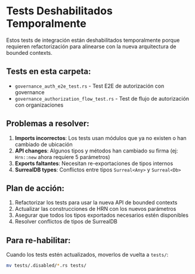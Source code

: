 # Tests Deshabilitados Temporalmente

Estos tests de integración están deshabilitados temporalmente porque requieren refactorización para alinearse con la nueva arquitectura de bounded contexts.

## Tests en esta carpeta:

- `governance_auth_e2e_test.rs` - Test E2E de autorización con governance
- `governance_authorization_flow_test.rs` - Test de flujo de autorización con organizaciones

## Problemas a resolver:

1. **Imports incorrectos**: Los tests usan módulos que ya no existen o han cambiado de ubicación
2. **API changes**: Algunos tipos y métodos han cambiado su firma (ej: `Hrn::new` ahora requiere 5 parámetros)
3. **Exports faltantes**: Necesitan re-exportaciones de tipos internos
4. **SurrealDB types**: Conflictos entre tipos `Surreal<Any>` y `Surreal<Db>`

## Plan de acción:

1. Refactorizar los tests para usar la nueva API de bounded contexts
2. Actualizar las construcciones de HRN con los nuevos parámetros
3. Asegurar que todos los tipos exportados necesarios estén disponibles
4. Resolver conflictos de tipos de SurrealDB

## Para re-habilitar:

Cuando los tests estén actualizados, moverlos de vuelta a `tests/`:
```bash
mv tests/.disabled/*.rs tests/
```
